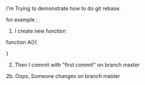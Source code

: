 I'm Trying to demonstrate how to do git rebase.


for example : 

1. I create new function 

function A(){

}

2. Then I commit with "first commit" on branch master

2b. Oops, Someone changes on branch master